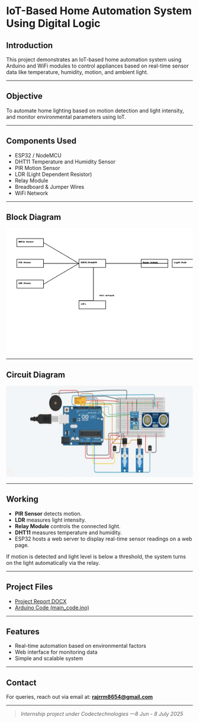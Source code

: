 # IoT-Based Home Automation System Using Digital Logic

## Introduction  
This project demonstrates an IoT-based home automation system using Arduino and WiFi modules to control appliances based on real-time sensor data like temperature, humidity, motion, and ambient light.

---

## Objective  
To automate home lighting based on motion detection and light intensity, and monitor environmental parameters using IoT.

---

## Components Used  
- ESP32 / NodeMCU  
- DHT11 Temperature and Humidity Sensor  
- PIR Motion Sensor  
- LDR (Light Dependent Resistor)  
- Relay Module  
- Breadboard & Jumper Wires  
- WiFi Network  

---

## Block Diagram  
![Block Diagram](IoT_Block_Diagram.png)

---

## Circuit Diagram  
![Circuit Diagram](Circuit-design-of-home-automation-using-IoT-and-smart-phone.png)

---

## Working  
- **PIR Sensor** detects motion.  
- **LDR** measures light intensity.  
- **Relay Module** controls the connected light.  
- **DHT11** measures temperature and humidity.  
- ESP32 hosts a web server to display real-time sensor readings on a web page.

If motion is detected and light level is below a threshold, the system turns on the light automatically via the relay.

---

## Project Files  

-  [Project Report DOCX](IoT_Home_Automation_Project_Report.docx)  
-  [Arduino Code (main_code.ino)](main_code.ino)  

---

## Features  
- Real-time automation based on environmental factors  
- Web interface for monitoring data  
- Simple and scalable system  

---

## Contact  
For queries, reach out via email at: **rajrrm8654@gmail.com**

---

> *Internship project under Codectechnologies —8 Jun - 8 July 2025*

